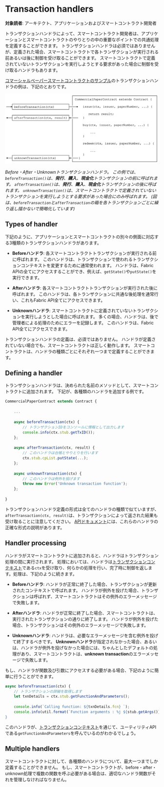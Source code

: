 # Transaction handlers

**対象読者**: アーキテクト、アプリケーションおよびスマートコントラクト開発者

トランザクションハンドラによって、スマートコントラクト開発者は、アプリケーションとスマートコントラクトのやりとりの中の重要なポイントでの共通処理を定義することができます。
トランザクションハンドラは必須ではありませんが、定義された場合、スマートコントラクトで各トランザクションが実行される前あるいは後に制御を受け取ることができます。
スマートコントラクトで定義されていないトランザクションを実行しようとする要求があった場合に制御を受け取るハンドラもあります。

[コマーシャルペーパースマートコントラクトのサンプル](./smartcontract.html)のトランザクションハンドラの例は、下記のとおりです。

![develop.transactionhandler](./develop.diagram.2.png)

*Before・After・Unknownトランザクションハンドラ。
この例では、`beforeTransaction()`は、**発行**、**購入**、**現金化**トランザクションの前に呼ばれます。
`afterTransaction()`は、**発行**、**購入**、**現金化**トランザクションの後に呼ばれます。
`unknownTransaction()`は、スマートコントラクトで定義されていないトランザクションを実行しようとする要求があった場合にのみ呼ばれます。
(図は、`beforeTransaction`と`afterTransaction`の箱を各トランザクションごとに繰り返し描かないで簡略化しています)*

## Types of handler

下記のように、アプリケーションとスマートコントラクトの別々の側面に対応する3種類のトランザクションハンドラがあります。

  * **Beforeハンドラ**: 各スマートコントラクトトランザクションが実行される前に呼ばれます。
    このハンドラは、トランザクションで使われるトランザクションコンテキストを変更するために通常使われます。
    ハンドラは、Fabric APIの全てにアクセスすることができ、例えば、`getState()`や`putState()`を実行できます。


  * **Afterハンドラ**: 各スマートコントラクトトランザクションが実行された後に呼ばれます。
    このハンドラは、各トランザクションに共通な後処理を通常行い、これもFabric API全てにアクセスできます。


  * **Unknownハンドラ**: スマートコントラクトに定義されていないトランザクションを実行しようとした場合に呼ばれます。
    多くの場合、ハンドラは、後で管理者による処理のためにエラーを記録します。
    このハンドラは、Fabric API全てにアクセスできます。

トランザクションハンドラの定義は、必須ではありません。
ハンドラが定義されていない場合でも、スマートコントラクトは正しく動作します。
スマートコントラクトは、ハンドラの種類ごとにそれぞれ一つまで定義することができます。

## Defining a handler

トランザクションハンドラは、決められた名前のメソッドとして、スマートコントラクトに追加されます。
下記が、各種類のハンドラを追加する例です。

```JavaScript
CommercialPaperContract extends Contract {

    ...

    async beforeTransaction(ctx) {
        // トランザクションIDをコンソールに情報として出力します
        console.info(ctx.stub.getTxID());
    };

    async afterTransaction(ctx, result) {
        // このハンドラは台帳とやりとりを行います
        ctx.stub.cpList.putState(...);
    };

    async unknownTransaction(ctx) {
        // このハンドラは例外を投げます
        throw new Error('Unknown transaction function');
    };

}
```

トランザクションハンドラ定義の形式は全てのハンドラの種類で似ていますが、`afterTransaction(ctx, result)`は、トランザクションによって返された結果も受け取ることに注意してください。
[APIドキュメント](https://hyperledger.github.io/fabric-chaincode-node/{BRANCH}/api/fabric-contract-api.Contract.html)には、これらのハンドラの正確な形式の説明があります。

## Handler processing

ハンドラがスマートコントラクトに追加されると、ハンドラはトランザクション処理の間に実行されます。
処理においては、ハンドラは[トランザクションコンテキスト](./transationcontext.html)である`ctx`を受け取り、何らかの処理を行い、完了時に制御を返します。処理は、下記のように続きます。

* **Beforeハンドラ**: ハンドラが正常に終了した場合、トランザクションが更新されたコンテキストで呼ばれます。
  ハンドラが例外を投げた場合、トランザクションは呼ばれず、スマートコントラクトはその例外のエラーメッセージで失敗します。


* **Afterハンドラ**: ハンドラが正常に終了した場合、スマートコントラクトは、実行されたトランザクションの通りに終了します。
  ハンドラが例外を投げた場合、トランザクションはその例外のエラーメッセージで失敗します。


* **Unknownハンドラ**: ハンドラは、必要なエラーメッセージを含む例外を投げて終了するべきです。
  **Unknownハンドラ**が指定されなかった場合、あるいは、ハンドラが例外を投げなかった場合には、ちゃんとしたデフォルトの処理があり、スマートコントラクトは、**unknown transaction**のエラーメッセージで失敗します。

もし、ハンドラが関数及び引数にアクセスする必要がある場合、下記のように簡単に行うことができます。

```JavaScript
async beforeTransaction(ctx) {
    // トランザクションの詳細を取得します
    let txnDetails = ctx.stub.getFunctionAndParameters();

    console.info(`Calling function: ${txnDetails.fcn} `);
    console.info(util.format(`Function arguments : %j ${stub.getArgs()} ``);
}
```

このハンドラが、[トランザクションコンテキスト](./transactioncontext.html#stub)を通じて、ユーティリティAPIである`getFunctionAndParameters`を呼んでいるのがわかるでしょう。

## Multiple handlers

スマートコントラクトに対して、各種類のハンドラについて、最大一つまでしか定義することができません。
もし、スマートコントラクトが、before・after・unknown処理で複数の関数を呼ぶ必要がある場合は、適切なハンドラ関数がそれを管理しなければなりません。

